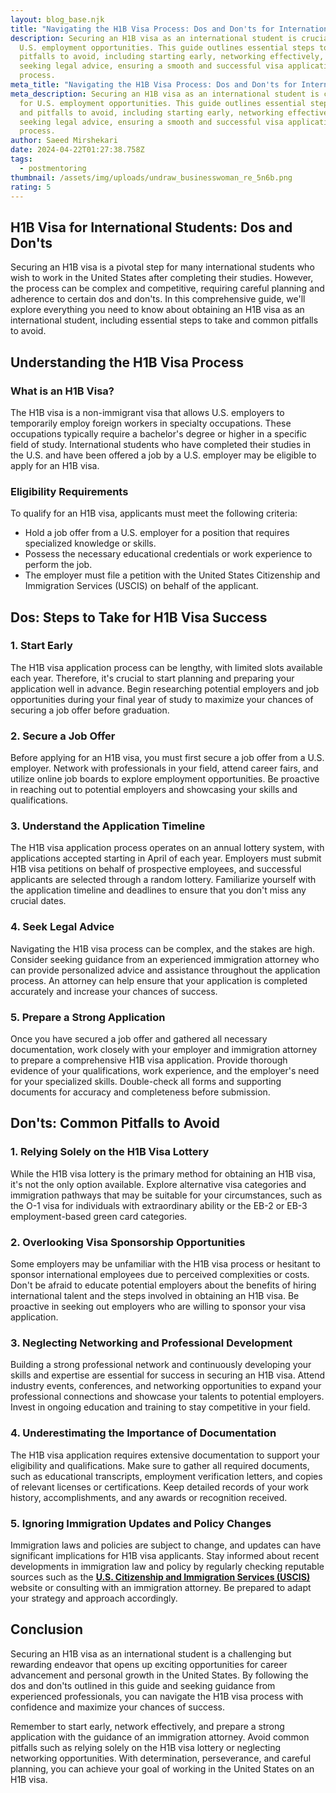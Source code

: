 ```yaml
---
layout: blog_base.njk
title: "Navigating the H1B Visa Process: Dos and Don'ts for International Students"
description: Securing an H1B visa as an international student is crucial for
  U.S. employment opportunities. This guide outlines essential steps to take and
  pitfalls to avoid, including starting early, networking effectively, and
  seeking legal advice, ensuring a smooth and successful visa application
  process.
meta_title: "Navigating the H1B Visa Process: Dos and Don'ts for International Students"
meta_description: Securing an H1B visa as an international student is crucial
  for U.S. employment opportunities. This guide outlines essential steps to take
  and pitfalls to avoid, including starting early, networking effectively, and
  seeking legal advice, ensuring a smooth and successful visa application
  process.
author: Saeed Mirshekari
date: 2024-04-22T01:27:38.758Z
tags:
  - postmentoring
thumbnail: /assets/img/uploads/undraw_businesswoman_re_5n6b.png
rating: 5
---
```

## H1B Visa for International Students: Dos and Don'ts

Securing an H1B visa is a pivotal step for many international students who wish to work in the United States after completing their studies. However, the process can be complex and competitive, requiring careful planning and adherence to certain dos and don'ts. In this comprehensive guide, we'll explore everything you need to know about obtaining an H1B visa as an international student, including essential steps to take and common pitfalls to avoid.

## Understanding the H1B Visa Process

### What is an H1B Visa?

The H1B visa is a non-immigrant visa that allows U.S. employers to temporarily employ foreign workers in specialty occupations. These occupations typically require a bachelor's degree or higher in a specific field of study. International students who have completed their studies in the U.S. and have been offered a job by a U.S. employer may be eligible to apply for an H1B visa.

### Eligibility Requirements

To qualify for an H1B visa, applicants must meet the following criteria:

- Hold a job offer from a U.S. employer for a position that requires specialized knowledge or skills.
- Possess the necessary educational credentials or work experience to perform the job.
- The employer must file a petition with the United States Citizenship and Immigration Services (USCIS) on behalf of the applicant.

## Dos: Steps to Take for H1B Visa Success

### 1. Start Early

The H1B visa application process can be lengthy, with limited slots available each year. Therefore, it's crucial to start planning and preparing your application well in advance. Begin researching potential employers and job opportunities during your final year of study to maximize your chances of securing a job offer before graduation.

### 2. Secure a Job Offer

Before applying for an H1B visa, you must first secure a job offer from a U.S. employer. Network with professionals in your field, attend career fairs, and utilize online job boards to explore employment opportunities. Be proactive in reaching out to potential employers and showcasing your skills and qualifications.

### 3. Understand the Application Timeline

The H1B visa application process operates on an annual lottery system, with applications accepted starting in April of each year. Employers must submit H1B visa petitions on behalf of prospective employees, and successful applicants are selected through a random lottery. Familiarize yourself with the application timeline and deadlines to ensure that you don't miss any crucial dates.

### 4. Seek Legal Advice

Navigating the H1B visa process can be complex, and the stakes are high. Consider seeking guidance from an experienced immigration attorney who can provide personalized advice and assistance throughout the application process. An attorney can help ensure that your application is completed accurately and increase your chances of success.

### 5. Prepare a Strong Application

Once you have secured a job offer and gathered all necessary documentation, work closely with your employer and immigration attorney to prepare a comprehensive H1B visa application. Provide thorough evidence of your qualifications, work experience, and the employer's need for your specialized skills. Double-check all forms and supporting documents for accuracy and completeness before submission.

## Don'ts: Common Pitfalls to Avoid

### 1. Relying Solely on the H1B Visa Lottery

While the H1B visa lottery is the primary method for obtaining an H1B visa, it's not the only option available. Explore alternative visa categories and immigration pathways that may be suitable for your circumstances, such as the O-1 visa for individuals with extraordinary ability or the EB-2 or EB-3 employment-based green card categories.

### 2. Overlooking Visa Sponsorship Opportunities

Some employers may be unfamiliar with the H1B visa process or hesitant to sponsor international employees due to perceived complexities or costs. Don't be afraid to educate potential employers about the benefits of hiring international talent and the steps involved in obtaining an H1B visa. Be proactive in seeking out employers who are willing to sponsor your visa application.

### 3. Neglecting Networking and Professional Development

Building a strong professional network and continuously developing your skills and expertise are essential for success in securing an H1B visa. Attend industry events, conferences, and networking opportunities to expand your professional connections and showcase your talents to potential employers. Invest in ongoing education and training to stay competitive in your field.

### 4. Underestimating the Importance of Documentation

The H1B visa application requires extensive documentation to support your eligibility and qualifications. Make sure to gather all required documents, such as educational transcripts, employment verification letters, and copies of relevant licenses or certifications. Keep detailed records of your work history, accomplishments, and any awards or recognition received.

### 5. Ignoring Immigration Updates and Policy Changes

Immigration laws and policies are subject to change, and updates can have significant implications for H1B visa applicants. Stay informed about recent developments in immigration law and policy by regularly checking reputable sources such as the **[U.S. Citizenship and Immigration Services (USCIS)](https://www.uscis.gov/)** website or consulting with an immigration attorney. Be prepared to adapt your strategy and approach accordingly.

## Conclusion

Securing an H1B visa as an international student is a challenging but rewarding endeavor that opens up exciting opportunities for career advancement and personal growth in the United States. By following the dos and don'ts outlined in this guide and seeking guidance from experienced professionals, you can navigate the H1B visa process with confidence and maximize your chances of success.

Remember to start early, network effectively, and prepare a strong application with the guidance of an immigration attorney. Avoid common pitfalls such as relying solely on the H1B visa lottery or neglecting networking opportunities. With determination, perseverance, and careful planning, you can achieve your goal of working in the United States on an H1B visa.

